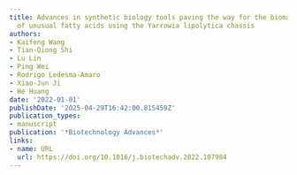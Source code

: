 ```yaml
---
title: Advances in synthetic biology tools paving the way for the biomanufacturing
  of unusual fatty acids using the Yarrowia lipolytica chassis
authors:
- Kaifeng Wang
- Tian‐Qiong Shi
- Lu Lin
- Ping Wei
- Rodrigo Ledesma‐Amaro
- Xiao‐Jun Ji
- He Huang
date: '2022-01-01'
publishDate: '2025-04-29T16:42:00.815459Z'
publication_types:
- manuscript
publication: '*Biotechnology Advances*'
links:
- name: URL
  url: https://doi.org/10.1016/j.biotechadv.2022.107984
---
```

